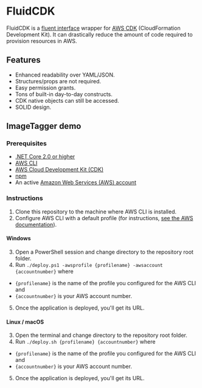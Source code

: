 # FluidCDK

FluidCDK is a [fluent interface](https://en.wikipedia.org/wiki/Fluent_interface) wrapper for [AWS CDK](https://aws.amazon.com/cdk/)  (CloudFormation Development Kit). It can drastically reduce the amount of code required to provision resources in AWS.

## Features

* Enhanced readability over YAML/JSON.
* Structures/props are not required.
* Easy permission grants.
* Tons of built-in day-to-day constructs.
* CDK native objects can still be accessed.
* SOLID design.

## ImageTagger demo

### Prerequisites

* [.NET Core 2.0 or higher](https://dotnet.microsoft.com/download)
* [AWS CLI](https://docs.aws.amazon.com/cli/latest/userguide/install-windows.html)
* [AWS Cloud Development Kit (CDK)](https://docs.aws.amazon.com/cdk/latest/guide/getting_started.html)
* [npm](https://www.npmjs.com/get-npm)
* An active [Amazon Web Services (AWS) account](https://aws.amazon.com)

### Instructions

1. Clone this repository to the machine where AWS CLI is installed.
2. Configure AWS CLI with a default profile (for instructions, [see the AWS documentation](https://docs.aws.amazon.com/cli/latest/userguide/cli-chap-configure.html)).

#### Windows 

3. Open a PowerShell session and change directory to the repository root folder.
4. Run `./deploy.ps1 -awsprofile {profilename} -awsaccount {accountnumber}` where
  * `{profilename}` is the name of the profile you configured for the AWS CLI and
  * `{accountnumber}` is your AWS account number.
5. Once the application is deployed, you'll get its URL.

#### Linux / macOS 

3. Open the terminal and change directory to the repository root folder.
4. Run `./deploy.sh {profilename} {accountnumber}` where
  * `{profilename}` is the name of the profile you configured for the AWS CLI and
  * `{accountnumber}` is your AWS account number.
5. Once the application is deployed, you'll get its URL.
